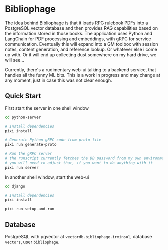 # Bibliophage

The idea behind Bibliophage is that it loads RPG rulebook PDFs into a PostgreSQL vector database and then provides RAG capabilities based on the information stored in those books. The application uses Python and LangChain for PDF processing and embeddings, with gRPC for service communication. Eventually this will expand into a GM toolbox with session notes, content generation, and reference lookup. Or whatever else i come up with. Or it will end up collecting dust somewhere on my hard drive, we will see...

Currently, there's a rudimentary web-ui talking to a backend service, that handles all the funny ML bits. This is a work in progress and may change at any moment, just in case this was not clear enough.

## Quick Start

First start the server in one shell window
```bash
cd python-server

# Install dependencies
pixi install

# Generate Python gRPC code from proto file
pixi run generate-proto

# Run the gRPC server 
# the runscript currently fetches the DB password from my own environment
# you will need to adjust that, if you want to do anything with it
pixi run server
```

In another shell window, start the web-ui

```bash
cd django

# Install dependencies
pixi install

pixi run setup-and-run
```


## Database
PostgreSQL with pgvector at `vectordb.bibliophage.irminsul`, database `vectors`, user `bibliophage`.
